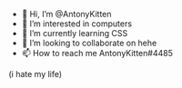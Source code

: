 - 👋 Hi, I’m @AntonyKitten
- 👀 I’m interested in computers
- 🌱 I’m currently learning CSS
- 💞️ I’m looking to collaborate on hehe
- 📫 How to reach me AntonyKitten#4485

(i hate my life)
